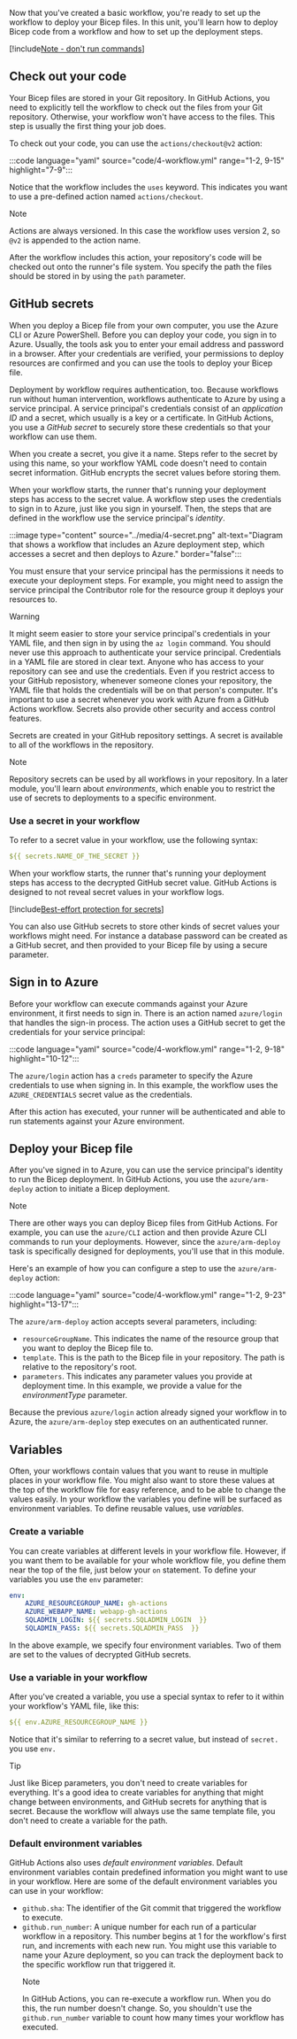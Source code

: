Now that you've created a basic workflow, you're ready to set up the workflow to deploy your Bicep files. In this unit, you'll learn how to deploy Bicep code from a workflow and how to set up the deployment steps.

[!include[Note - don't run commands](../../../includes/dont-run-commands.md)]

## Check out your code

Your Bicep files are stored in your Git repository. In GitHub Actions, you need to explicitly tell the workflow to check out the files from your Git repository. Otherwise, your workflow won't have access to the files. This step is usually the first thing your job does.

To check out your code, you can use the `actions/checkout@v2` action:

:::code language="yaml" source="code/4-workflow.yml" range="1-2, 9-15" highlight="7-9":::

Notice that the workflow includes the `uses` keyword. This indicates you want to use a pre-defined action named `actions/checkout`.

> [!NOTE]
> Actions are always versioned. In this case the workflow uses version 2, so `@v2` is appended to the action name.

After the workflow includes this action, your repository's code will be checked out onto the runner's file system. You specify the path the files should be stored in by using the `path` parameter.

## GitHub secrets

When you deploy a Bicep file from your own computer, you use the Azure CLI or Azure PowerShell. Before you can deploy your code, you sign in to Azure. Usually, the tools ask you to enter your email address and password in a browser. After your credentials are verified, your permissions to deploy resources are confirmed and you can use the tools to deploy your Bicep file.

Deployment by workflow requires authentication, too. Because workflows run without human intervention, workflows authenticate to Azure by using a service principal. A service principal's credentials consist of an *application ID* and a secret, which usually is a key or a certificate. In GitHub Actions, you use a *GitHub secret* to securely store these credentials so that your workflow can use them.

When you create a secret, you give it a name. Steps refer to the secret by using this name, so your workflow YAML code doesn't need to contain secret information. GitHub encrypts the secret values before storing them.

When your workflow starts, the runner that's running your deployment steps has access to the secret value. A workflow step uses the credentials to sign in to Azure, just like you sign in yourself. Then, the steps that are defined in the workflow use the service principal's *identity*.

:::image type="content" source="../media/4-secret.png" alt-text="Diagram that shows a workflow that includes an Azure deployment step, which accesses a secret and then deploys to Azure." border="false":::

You must ensure that your service principal has the permissions it needs to execute your deployment steps. For example, you might need to assign the service principal the Contributor role for the resource group it deploys your resources to.

> [!WARNING]
> It might seem easier to store your service principal's credentials in your YAML file, and then sign in by using the `az login` command. You should never use this approach to authenticate your service principal. Credentials in a YAML file are stored in clear text. Anyone who has access to your repository can see and use the credentials. Even if you restrict access to your GitHub reposistory, whenever someone clones your repository, the YAML file that holds the credentials will be on that person's computer. It's important to use a secret whenever you work with Azure from a GitHub Actions workflow. Secrets also provide other security and access control features.

Secrets are created in your GitHub repository settings. A secret is available to all of the workflows in the repository.

> [!NOTE]
> Repository secrets can be used by all workflows in your repository. In a later module, you'll learn about _environments_, which enable you to restrict the use of secrets to deployments to a specific environment. 

### Use a secret in your workflow

To refer to a secret value in your workflow, use the following syntax:

```yaml
${{ secrets.NAME_OF_THE_SECRET }}
```

When your workflow starts, the runner that's running your deployment steps has access to the decrypted GitHub secret value. GitHub Actions is designed to not reveal secret values in your workflow logs.

[!include[Best-effort protection for secrets](../../../includes/github-actions-secret-best-effort.md)]

You can also use GitHub secrets to store other kinds of secret values your workflows might need. For instance a database password can be created as a GitHub secret, and then provided to your Bicep file by using a secure parameter. 

## Sign in to Azure

Before your workflow can execute commands against your Azure environment, it first needs to sign in. There is an action named `azure/login` that handles the sign-in process. The action uses a GitHub secret to get the credentials for your service principal:

:::code language="yaml" source="code/4-workflow.yml" range="1-2, 9-18" highlight="10-12":::

The `azure/login` action has a `creds` parameter to specify the Azure credentials to use when signing in. In this example, the workflow uses the `AZURE_CREDENTIALS` secret value as the credentials.

After this action has executed, your runner will be authenticated and able to run statements against your Azure environment. 

## Deploy your Bicep file

After you've signed in to Azure, you can use the service principal's identity to run the Bicep deployment. In GitHub Actions, you use the `azure/arm-deploy` action to initiate a Bicep deployment.

> [!NOTE] 
> There are other ways you can deploy Bicep files from GitHub Actions. For example, you can use the `azure/CLI` action and then provide Azure CLI commands to run your deployments. However, since the `azure/arm-deploy` task is specifically designed for deployments, you'll use that in this module.

Here's an example of how you can configure a step to use the `azure/arm-deploy` action:

:::code language="yaml" source="code/4-workflow.yml" range="1-2, 9-23" highlight="13-17":::

The `azure/arm-deploy` action accepts several parameters, including:

- `resourceGroupName`. This indicates the name of the resource group that you want to deploy the Bicep file to.
- `template`. This is the path to the Bicep file in your repository. The path is relative to the repository's root.
- `parameters`. This indicates any parameter values you provide at deployment time. In this example, we provide a value for the _environmentType_ parameter.

Because the previous `azure/login` action already signed your workflow in to Azure, the `azure/arm-deploy` step executes on an authenticated runner.

## Variables

Often, your workflows contain values that you want to reuse in multiple places in your workflow file. You might also want to store these values at the top of the workflow file for easy reference, and to be able to change the values easily. In your workflow the variables you define will be surfaced as environment variables. To define reusable values, use *variables*.

### Create a variable

You can create variables at different levels in your workflow file. However, if you want them to be available for your whole workflow file, you define them near the top of the file, just below your `on` statement. To define your variables you use the `env` parameter:

```yaml
env:
    AZURE_RESOURCEGROUP_NAME: gh-actions
    AZURE_WEBAPP_NAME: webapp-gh-actions
    SQLADMIN_LOGIN: ${{ secrets.SQLADMIN_LOGIN  }}
    SQLADMIN_PASS: ${{ secrets.SQLADMIN_PASS  }}
```

In the above example, we specify four environment variables. Two of them are set to the values of decrypted GitHub secrets. 

### Use a variable in your workflow

After you've created a variable, you use a special syntax to refer to it within your workflow's YAML file, like this:

```yaml
${{ env.AZURE_RESOURCEGROUP_NAME }}
```

Notice that it's similar to referring to a secret value, but instead of `secret.` you use `env.`

> [!TIP]
> Just like Bicep parameters, you don't need to create variables for everything. It's a good idea to create variables for anything that might change between environments, and GitHub secrets for anything that is secret. Because the workflow will always use the same template file, you don't need to create a variable for the path.

### Default environment variables

GitHub Actions also uses *default environment variables*. Default environment variables contain predefined information you might want to use in your workflow. Here are some of the default environment variables you can use in your workflow:

- `github.sha`: The identifier of the Git commit that triggered the workflow to execute.
- `github.run_number`: A unique number for each run of a particular workflow in a repository. This number begins at 1 for the workflow's first run, and increments with each new run. You might use this variable to name your Azure deployment, so you can track the deployment back to the specific workflow run that triggered it.
   > [!NOTE]
   > In GitHub Actions, you can re-execute a workflow run. When you do this, the run number doesn't change. So, you shouldn't use the `github.run_number` variable to count how many times your workflow has executed.
